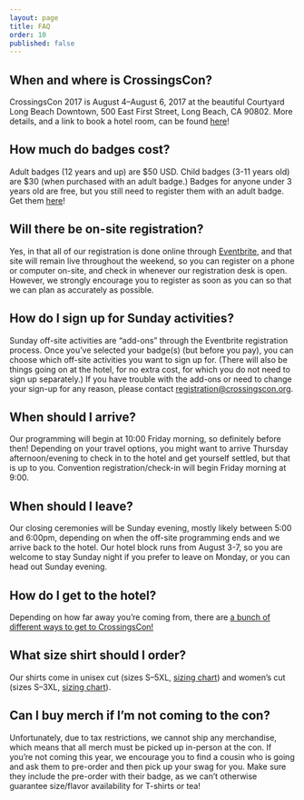 ```yaml
---
layout: page
title: FAQ
order: 10
published: false
---
```


## When and where is CrossingsCon?

CrossingsCon 2017 is August 4–August 6, 2017 at the beautiful Courtyard Long Beach Downtown, 500 East First Street, Long Beach, CA 90802. More details, and a link to book a hotel room, can be found [here](/location)!

## How much do badges cost?

Adult badges (12 years and up) are $50 USD. Child badges (3-11 years old) are $30 (when purchased with an adult badge.) Badges for anyone under 3 years old are free, but you still need to register them with an adult badge. Get them [here](https://crossingscon-2017.eventbrite.com/?aff=site)!

## Will there be on-site registration?

Yes, in that all of our registration is done online through [Eventbrite](https://crossingscon-2017.eventbrite.com/?aff=site), and that site will remain live throughout the weekend, so you can register on a phone or computer on-site, and check in whenever our registration desk is open. However, we strongly encourage you to register as soon as you can so that we can plan as accurately as possible.

## How do I sign up for Sunday activities?

Sunday off-site activities are “add-ons” through the Eventbrite registration process. Once you’ve selected your badge(s) (but before you pay), you can choose which off-site activities you want to sign up for. (There will also be things going on at the hotel, for no extra cost, for which you do not need to sign up separately.) If you have trouble with the add-ons or need to change your sign-up for any reason, please contact <registration@crossingscon.org>.

## When should I arrive?

Our programming will begin at 10:00 Friday morning, so definitely before then! Depending on your travel options, you might want to arrive Thursday afternoon/evening to check in to the hotel and get yourself settled, but that is up to you. Convention registration/check-in will begin Friday morning at 9:00.

## When should I leave?

Our closing ceremonies will be Sunday evening, mostly likely between 5:00 and 6:00pm, depending on when the off-site programming ends and we arrive back to the hotel. Our hotel block runs from August 3-7, so you are welcome to stay Sunday night if you prefer to leave on Monday, or you can head out Sunday evening.

## How do I get to the hotel?

Depending on how far away you’re coming from, there are [a bunch of different ways to get to CrossingsCon!](/location/getting-to-the-con/)

## What size shirt should I order?

Our shirts come in unisex cut (sizes S–5XL, [sizing chart](http://www.mygildan.com/store/us/browse/productDetailsPage.jsp?productId=5000)) and women’s cut (sizes S–3XL, [sizing chart](http://www.mygildan.com/store/us/browse/productDetailsPage.jsp?productId=5000L)).

## Can I buy merch if I’m not coming to the con?

Unfortunately, due to tax restrictions, we cannot ship any merchandise, which means that all merch must be picked up in-person at the con. If you’re not coming this year, we encourage you to find a cousin who is going and ask them to pre-order and then pick up your swag for you. Make sure they include the pre-order with their badge, as we can’t otherwise guarantee size/flavor availability for T-shirts or tea!
